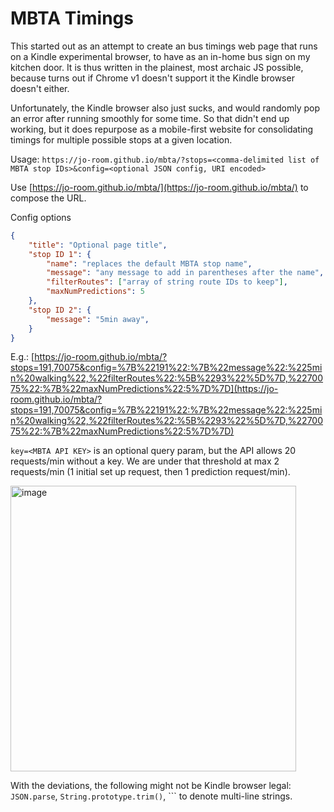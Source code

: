 # MBTA Timings

This started out as an attempt to create an bus timings web page that runs on a Kindle experimental browser, to have as an in-home bus sign on my kitchen door.
It is thus written in the plainest, most archaic JS possible, because turns out if Chrome v1 doesn't support it the Kindle browser doesn't either.

Unfortunately, the Kindle browser also just sucks, and would randomly pop an error after running smoothly for some time.
So that didn't end up working, but it does repurpose as a mobile-first website for consolidating timings for multiple possible stops at a given location.

Usage: `https://jo-room.github.io/mbta/?stops=<comma-delimited list of MBTA stop IDs>&config=<optional JSON config, URI encoded>`

Use [https://jo-room.github.io/mbta/](https://jo-room.github.io/mbta/) to compose the URL.

Config options
```json
{
	"title": "Optional page title",
	"stop ID 1": {
		"name": "replaces the default MBTA stop name",
		"message": "any message to add in parentheses after the name",
		"filterRoutes": ["array of string route IDs to keep"],
		"maxNumPredictions": 5
	},
	"stop ID 2": {
		"message": "5min away",
	}
}
```

E.g.: [https://jo-room.github.io/mbta/?stops=191,70075&config=%7B%22191%22:%7B%22message%22:%225min%20walking%22,%22filterRoutes%22:%5B%2293%22%5D%7D,%2270075%22:%7B%22maxNumPredictions%22:5%7D%7D](https://jo-room.github.io/mbta/?stops=191,70075&config=%7B%22191%22:%7B%22message%22:%225min%20walking%22,%22filterRoutes%22:%5B%2293%22%5D%7D,%2270075%22:%7B%22maxNumPredictions%22:5%7D%7D)

`key=<MBTA API KEY>` is an optional query param, but the API allows 20 requests/min without a key. We are under that threshold at max 2 requests/min (1 initial set up request, then 1 prediction request/min).

<img width="457" alt="image" src="https://github.com/user-attachments/assets/c76b7a31-0f1e-4982-8971-a95ae5f64ed5" />


With the deviations, the following might not be Kindle browser legal: `JSON.parse`, `String.prototype.trim()`, ``` to denote multi-line strings.
